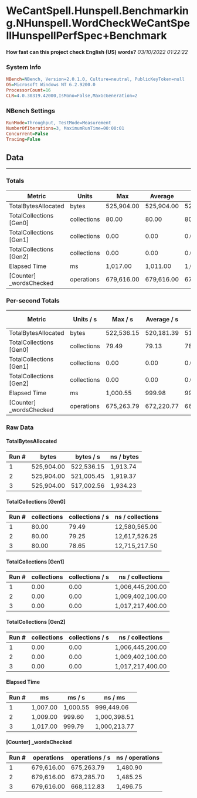 ﻿# WeCantSpell.Hunspell.Benchmarking.NHunspell.WordCheckWeCantSpellHunspellPerfSpec+Benchmark
__How fast can this project check English (US) words?__
_03/10/2022 01:22:22_
### System Info
```ini
NBench=NBench, Version=2.0.1.0, Culture=neutral, PublicKeyToken=null
OS=Microsoft Windows NT 6.2.9200.0
ProcessorCount=16
CLR=4.0.30319.42000,IsMono=False,MaxGcGeneration=2
```

### NBench Settings
```ini
RunMode=Throughput, TestMode=Measurement
NumberOfIterations=3, MaximumRunTime=00:00:01
Concurrent=False
Tracing=False
```

## Data
-------------------

### Totals
|          Metric |           Units |             Max |         Average |             Min |          StdDev |
|---------------- |---------------- |---------------- |---------------- |---------------- |---------------- |
|TotalBytesAllocated |           bytes |      525,904.00 |      525,904.00 |      525,904.00 |            0.00 |
|TotalCollections [Gen0] |     collections |           80.00 |           80.00 |           80.00 |            0.00 |
|TotalCollections [Gen1] |     collections |            0.00 |            0.00 |            0.00 |            0.00 |
|TotalCollections [Gen2] |     collections |            0.00 |            0.00 |            0.00 |            0.00 |
|    Elapsed Time |              ms |        1,017.00 |        1,011.00 |        1,007.00 |            5.29 |
|[Counter] _wordsChecked |      operations |      679,616.00 |      679,616.00 |      679,616.00 |            0.00 |

### Per-second Totals
|          Metric |       Units / s |         Max / s |     Average / s |         Min / s |      StdDev / s |
|---------------- |---------------- |---------------- |---------------- |---------------- |---------------- |
|TotalBytesAllocated |           bytes |      522,536.15 |      520,181.39 |      517,002.56 |        2,857.35 |
|TotalCollections [Gen0] |     collections |           79.49 |           79.13 |           78.65 |            0.43 |
|TotalCollections [Gen1] |     collections |            0.00 |            0.00 |            0.00 |            0.00 |
|TotalCollections [Gen2] |     collections |            0.00 |            0.00 |            0.00 |            0.00 |
|    Elapsed Time |              ms |        1,000.55 |          999.98 |          999.60 |            0.50 |
|[Counter] _wordsChecked |      operations |      675,263.79 |      672,220.77 |      668,112.83 |        3,692.50 |

### Raw Data
#### TotalBytesAllocated
|           Run # |           bytes |       bytes / s |      ns / bytes |
|---------------- |---------------- |---------------- |---------------- |
|               1 |      525,904.00 |      522,536.15 |        1,913.74 |
|               2 |      525,904.00 |      521,005.45 |        1,919.37 |
|               3 |      525,904.00 |      517,002.56 |        1,934.23 |

#### TotalCollections [Gen0]
|           Run # |     collections | collections / s |ns / collections |
|---------------- |---------------- |---------------- |---------------- |
|               1 |           80.00 |           79.49 |   12,580,565.00 |
|               2 |           80.00 |           79.25 |   12,617,526.25 |
|               3 |           80.00 |           78.65 |   12,715,217.50 |

#### TotalCollections [Gen1]
|           Run # |     collections | collections / s |ns / collections |
|---------------- |---------------- |---------------- |---------------- |
|               1 |            0.00 |            0.00 |1,006,445,200.00 |
|               2 |            0.00 |            0.00 |1,009,402,100.00 |
|               3 |            0.00 |            0.00 |1,017,217,400.00 |

#### TotalCollections [Gen2]
|           Run # |     collections | collections / s |ns / collections |
|---------------- |---------------- |---------------- |---------------- |
|               1 |            0.00 |            0.00 |1,006,445,200.00 |
|               2 |            0.00 |            0.00 |1,009,402,100.00 |
|               3 |            0.00 |            0.00 |1,017,217,400.00 |

#### Elapsed Time
|           Run # |              ms |          ms / s |         ns / ms |
|---------------- |---------------- |---------------- |---------------- |
|               1 |        1,007.00 |        1,000.55 |      999,449.06 |
|               2 |        1,009.00 |          999.60 |    1,000,398.51 |
|               3 |        1,017.00 |          999.79 |    1,000,213.77 |

#### [Counter] _wordsChecked
|           Run # |      operations |  operations / s | ns / operations |
|---------------- |---------------- |---------------- |---------------- |
|               1 |      679,616.00 |      675,263.79 |        1,480.90 |
|               2 |      679,616.00 |      673,285.70 |        1,485.25 |
|               3 |      679,616.00 |      668,112.83 |        1,496.75 |



